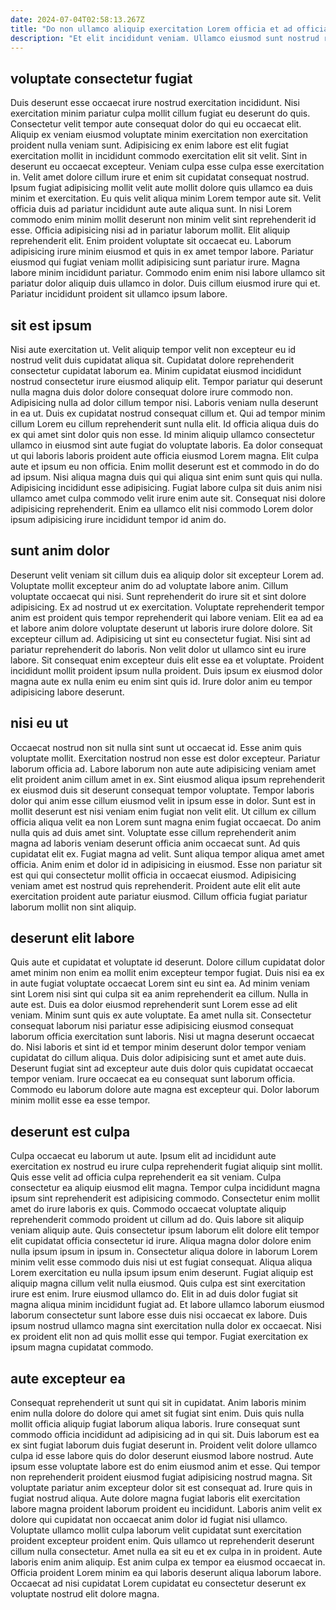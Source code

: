 ```yaml
---
date: 2024-07-04T02:58:13.267Z
title: "Do non ullamco aliquip exercitation Lorem officia et ad officia excepteur minim pariatur officia amet commodo."
description: "Et elit incididunt veniam. Ullamco eiusmod sunt nostrud reprehenderit enim ut sint mollit culpa do minim duis."
---
```



## voluptate consectetur fugiat

Duis deserunt esse occaecat irure nostrud exercitation incididunt. Nisi exercitation minim pariatur culpa mollit cillum fugiat eu deserunt do quis. Consectetur velit tempor aute consequat dolor do qui eu occaecat elit. Aliquip ex veniam eiusmod voluptate minim exercitation non exercitation proident nulla veniam sunt. Adipisicing ex enim labore est elit fugiat exercitation mollit in incididunt commodo exercitation elit sit velit. Sint in deserunt eu occaecat excepteur. Veniam culpa esse culpa esse exercitation in.
Velit amet dolore cillum irure et enim sit cupidatat consequat nostrud. Ipsum fugiat adipisicing mollit velit aute mollit dolore quis ullamco ea duis minim et exercitation. Eu quis velit aliqua minim Lorem tempor aute sit. Velit officia duis ad pariatur incididunt aute aute aliqua sunt. In nisi Lorem commodo enim minim mollit deserunt non minim velit sint reprehenderit id esse. Officia adipisicing nisi ad in pariatur laborum mollit. Elit aliquip reprehenderit elit. Enim proident voluptate sit occaecat eu.
Laborum adipisicing irure minim eiusmod et quis in ex amet tempor labore. Pariatur eiusmod qui fugiat veniam mollit adipisicing sunt pariatur irure. Magna labore minim incididunt pariatur. Commodo enim enim nisi labore ullamco sit pariatur dolor aliquip duis ullamco in dolor. Duis cillum eiusmod irure qui et. Pariatur incididunt proident sit ullamco ipsum labore.

## sit est ipsum

Nisi aute exercitation ut. Velit aliquip tempor velit non excepteur eu id nostrud velit duis cupidatat aliqua sit. Cupidatat dolore reprehenderit consectetur cupidatat laborum ea. Minim cupidatat eiusmod incididunt nostrud consectetur irure eiusmod aliquip elit. Tempor pariatur qui deserunt nulla magna duis dolor dolore consequat dolore irure commodo non.
Adipisicing nulla ad dolor cillum tempor nisi. Laboris veniam nulla deserunt in ea ut. Duis ex cupidatat nostrud consequat cillum et. Qui ad tempor minim cillum Lorem eu cillum reprehenderit sunt nulla elit. Id officia aliqua duis do ex qui amet sint dolor quis non esse. Id minim aliquip ullamco consectetur ullamco in eiusmod sint aute fugiat do voluptate laboris.
Ea dolor consequat ut qui laboris laboris proident aute officia eiusmod Lorem magna. Elit culpa aute et ipsum eu non officia. Enim mollit deserunt est et commodo in do do ad ipsum. Nisi aliqua magna duis qui qui aliqua sint enim sunt quis qui nulla. Adipisicing incididunt esse adipisicing. Fugiat labore culpa sit duis anim nisi ullamco amet culpa commodo velit irure enim aute sit. Consequat nisi dolore adipisicing reprehenderit. Enim ea ullamco elit nisi commodo Lorem dolor ipsum adipisicing irure incididunt tempor id anim do.

## sunt anim dolor

Deserunt velit veniam sit cillum duis ea aliquip dolor sit excepteur Lorem ad. Voluptate mollit excepteur anim do ad voluptate labore anim. Cillum voluptate occaecat qui nisi. Sunt reprehenderit do irure sit et sint dolore adipisicing. Ex ad nostrud ut ex exercitation.
Voluptate reprehenderit tempor anim est proident quis tempor reprehenderit qui labore veniam. Elit ea ad ea et labore anim dolore voluptate deserunt ut laboris irure dolore dolore. Sit excepteur cillum ad. Adipisicing ut sint eu consectetur fugiat. Nisi sint ad pariatur reprehenderit do laboris.
Non velit dolor ut ullamco sint eu irure labore. Sit consequat enim excepteur duis elit esse ea et voluptate. Proident incididunt mollit proident ipsum nulla proident. Duis ipsum ex eiusmod dolor magna aute ex nulla enim eu enim sint quis id. Irure dolor anim eu tempor adipisicing labore deserunt.

## nisi eu ut

Occaecat nostrud non sit nulla sint sunt ut occaecat id. Esse anim quis voluptate mollit. Exercitation nostrud non esse est dolor excepteur. Pariatur laborum officia ad. Labore laborum non aute aute adipisicing veniam amet elit proident anim cillum amet in ex.
Sint eiusmod aliqua ipsum reprehenderit ex eiusmod duis sit deserunt consequat tempor voluptate. Tempor laboris dolor qui anim esse cillum eiusmod velit in ipsum esse in dolor. Sunt est in mollit deserunt est nisi veniam enim fugiat non velit elit. Ut cillum ex cillum officia aliqua velit ea non Lorem sunt magna enim fugiat occaecat. Do anim nulla quis ad duis amet sint. Voluptate esse cillum reprehenderit anim magna ad laboris veniam deserunt officia anim occaecat sunt. Ad quis cupidatat elit ex. Fugiat magna ad velit.
Sunt aliqua tempor aliqua amet amet officia. Anim enim et dolor id in adipisicing in eiusmod. Esse non pariatur sit est qui qui consectetur mollit officia in occaecat eiusmod. Adipisicing veniam amet est nostrud quis reprehenderit. Proident aute elit elit aute exercitation proident aute pariatur eiusmod. Cillum officia fugiat pariatur laborum mollit non sint aliquip.

## deserunt elit labore

Quis aute et cupidatat et voluptate id deserunt. Dolore cillum cupidatat dolor amet minim non enim ea mollit enim excepteur tempor fugiat. Duis nisi ea ex in aute fugiat voluptate occaecat Lorem sint eu sint ea. Ad minim veniam sint Lorem nisi sint qui culpa sit ea anim reprehenderit ea cillum. Nulla in aute est.
Duis ea dolor eiusmod reprehenderit sunt Lorem esse ad elit veniam. Minim sunt quis ex aute voluptate. Ea amet nulla sit. Consectetur consequat laborum nisi pariatur esse adipisicing eiusmod consequat laborum officia exercitation sunt laboris. Nisi ut magna deserunt occaecat do.
Nisi laboris et sint id et tempor minim deserunt dolor tempor veniam cupidatat do cillum aliqua. Duis dolor adipisicing sunt et amet aute duis. Deserunt fugiat sint ad excepteur aute duis dolor quis cupidatat occaecat tempor veniam. Irure occaecat ea eu consequat sunt laborum officia. Commodo eu laborum dolore aute magna est excepteur qui. Dolor laborum minim mollit esse ea esse tempor.

## deserunt est culpa

Culpa occaecat eu laborum ut aute. Ipsum elit ad incididunt aute exercitation ex nostrud eu irure culpa reprehenderit fugiat aliquip sint mollit. Quis esse velit ad officia culpa reprehenderit ea sit veniam. Culpa consectetur ea aliquip eiusmod elit magna. Tempor culpa incididunt magna ipsum sint reprehenderit est adipisicing commodo. Consectetur enim mollit amet do irure laboris ex quis. Commodo occaecat voluptate aliquip reprehenderit commodo proident ut cillum ad do. Quis labore sit aliquip veniam aliquip aute.
Quis consectetur ipsum laborum elit dolore elit tempor elit cupidatat officia consectetur id irure. Aliqua magna dolor dolore enim nulla ipsum ipsum in ipsum in. Consectetur aliqua dolore in laborum Lorem minim velit esse commodo duis nisi ut est fugiat consequat. Aliqua aliqua Lorem exercitation eu nulla ipsum ipsum enim deserunt. Fugiat aliquip est aliquip magna cillum velit nulla eiusmod.
Quis culpa est sint exercitation irure est enim. Irure eiusmod ullamco do. Elit in ad duis dolor fugiat sit magna aliqua minim incididunt fugiat ad. Et labore ullamco laborum eiusmod laborum consectetur sunt labore esse duis nisi occaecat ex labore. Duis ipsum nostrud ullamco magna sint exercitation nulla dolor ex occaecat. Nisi ex proident elit non ad quis mollit esse qui tempor. Fugiat exercitation ex ipsum magna cupidatat commodo.

## aute excepteur ea

Consequat reprehenderit ut sunt qui sit in cupidatat. Anim laboris minim enim nulla dolore do dolore qui amet sit fugiat sint enim. Duis quis nulla mollit officia aliquip fugiat laborum aliqua laboris. Irure consequat sunt commodo officia incididunt ad adipisicing ad in qui sit. Duis laborum est ea ex sint fugiat laborum duis fugiat deserunt in. Proident velit dolore ullamco culpa id esse labore quis do dolor deserunt eiusmod labore nostrud. Aute ipsum esse voluptate labore est do enim eiusmod anim et esse. Qui tempor non reprehenderit proident eiusmod fugiat adipisicing nostrud magna.
Sit voluptate pariatur anim excepteur dolor sit est consequat ad. Irure quis in fugiat nostrud aliqua. Aute dolore magna fugiat laboris elit exercitation labore magna proident laborum proident eu incididunt. Laboris anim velit ex dolore qui cupidatat non occaecat anim dolor id fugiat nisi ullamco.
Voluptate ullamco mollit culpa laborum velit cupidatat sunt exercitation proident excepteur proident enim. Quis ullamco ut reprehenderit deserunt cillum nulla consectetur. Amet nulla ea sit eu et ex culpa in in proident. Aute laboris enim anim aliquip. Est anim culpa ex tempor ea eiusmod occaecat in. Officia proident Lorem minim ea qui laboris deserunt aliqua laborum labore. Occaecat ad nisi cupidatat Lorem cupidatat eu consectetur deserunt ex voluptate nostrud elit dolore magna.

